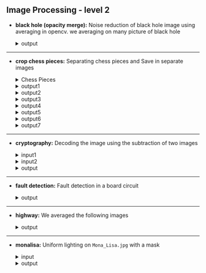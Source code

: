 ## Image Processing - level 2

- **black hole (opacity merge):** Noise reduction of black hole image using averaging in opencv.
  we averaging on many picture of black hole
  <details>
    <summary>output</summary>
    <br>
    <img src="https://github.com/hoseindamavandi/Image-Processing/blob/main/02-%20Mathematical%20Operations%20on%20Images/black%20hole%20(opacity%20merge)/output2.jpg?raw=true" width="350" title="input2-2">

  </details>
  
---

- **crop chess pieces:** Separating chess pieces and Save in separate images
  <details>
    <summary>Chess Pieces</summary>
    <br>
    <img src="https://github.com/hoseindamavandi/Image-Processing/blob/main/02-%20Mathematical%20Operations%20on%20Images/crop%20chess%20pieces/chess%20pieces.jpg?raw=true" width="350" title="chess pieces.jpg">

  </details>
  <details>
    <summary>output1</summary>
    <br>
    <img src="https://github.com/hoseindamavandi/Image-Processing/blob/main/02-%20Mathematical%20Operations%20on%20Images/crop%20chess%20pieces/chesspieces0.jpg?raw=true" width="50" title="chesspieces0.jpg">

  </details>
  
    <details>
    <summary>output2</summary>
    <br>
    <img src="https://github.com/hoseindamavandi/Image-Processing/blob/main/02-%20Mathematical%20Operations%20on%20Images/crop%20chess%20pieces/chesspieces1.jpg?raw=true" width="50" title="chesspieces1.jpg">

  </details>
  <details>
    <summary>output3</summary>
    <br>
    <img src="https://github.com/hoseindamavandi/Image-Processing/blob/main/02-%20Mathematical%20Operations%20on%20Images/crop%20chess%20pieces/chesspieces2.jpg?raw=true" width="50" title="ichesspieces2.jpg">

  </details>

  <details>
    <summary>output4</summary>
    <br>
    <img src="https://github.com/hoseindamavandi/Image-Processing/blob/main/02-%20Mathematical%20Operations%20on%20Images/crop%20chess%20pieces/chesspieces3.jpg?raw=true" width="50" title="chesspieces3.jpg">

  </details>

  <details>
    <summary>output5</summary>
    <br>
    <img src="https://github.com/hoseindamavandi/Image-Processing/blob/main/02-%20Mathematical%20Operations%20on%20Images/crop%20chess%20pieces/chesspieces4.jpg?raw=true" width="50" title="chesspieces4.jpg">

  </details>

  <details>
    <summary>output6</summary>
    <br>
    <img src="https://github.com/hoseindamavandi/Image-Processing/blob/main/02-%20Mathematical%20Operations%20on%20Images/crop%20chess%20pieces/chesspieces5.jpg?raw=true" width="50" title="chesspieces5.jpg">

  </details>

  <details>
    <summary>output7</summary>
    <br>
    <img src="https://github.com/hoseindamavandi/Image-Processing/blob/main/02-%20Mathematical%20Operations%20on%20Images/crop%20chess%20pieces/chesspieces6.jpg?raw=true" width="50" title="chesspieces6.jpg">

  </details>

---

- **cryptography:** Decoding the image using the subtraction of two images
  <details>
    <summary>input1</summary>
    <br>
    <img src="https://user-images.githubusercontent.com/83751182/142484771-9a8e2bf8-c75f-41f8-912e-f34adedb68e8.jpg" width="350" title="input">
  </details>
  
  <details>
    <summary>input2</summary>
    <br>
    <img src="https://user-images.githubusercontent.com/83751182/142484996-29872fb4-8256-4fb9-ae2d-ad84be4d6bb9.jpg" width="350" title="input">
  </details>

  <details>
    <summary>output</summary>
    <br>
    <img src="https://github.com/hoseindamavandi/Image-Processing/blob/main/02-%20Mathematical%20Operations%20on%20Images/cryptography/output1.jpg?raw=true" width="350" title="output1.jpg">
  </details>
  
---

- **fault detection:** Fault detection in a board circuit

  <details>
    <summary>output</summary>
    <br>
    <img src="https://github.com/hoseindamavandi/Image-Processing/blob/main/02-%20Mathematical%20Operations%20on%20Images/fault%20detection/output3.jpg?raw=true" width="350" title="output3.jpg">

  </details>
  
---
  
- **highway:** We averaged the following images
  
  <details>
    <summary>output</summary>
    <br>
    <img src="https://github.com/hoseindamavandi/Image-Processing/blob/main/02-%20Mathematical%20Operations%20on%20Images/highway/output5.jpg?raw=true" width="350" title="output5.jpg">

  </details>
  
---
  
 - **monalisa:** Uniform lighting on `Mona_Lisa.jpg` with a mask

    <details>
       <summary>input</summary>
         <br>
           <img src="https://github.com/hoseindamavandi/Image-Processing/blob/main/02-%20Mathematical%20Operations%20on%20Images/monalisa/Mona_Lisa.jpg?raw=true" width="350" title="input">
    </details>

    <details>
       <summary>output</summary>
          <br>
             <img src="https://github.com/hoseindamavandi/Image-Processing/blob/main/02-%20Mathematical%20Operations%20on%20Images/monalisa/output6.jpg?raw=true" width="350" title="output1.jpg">
     </details>
